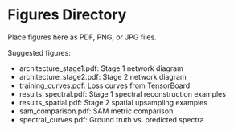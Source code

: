# Figures Directory

Place figures here as PDF, PNG, or JPG files.

Suggested figures:
- architecture_stage1.pdf: Stage 1 network diagram
- architecture_stage2.pdf: Stage 2 network diagram
- training_curves.pdf: Loss curves from TensorBoard
- results_spectral.pdf: Stage 1 spectral reconstruction examples
- results_spatial.pdf: Stage 2 spatial upsampling examples
- sam_comparison.pdf: SAM metric comparison
- spectral_curves.pdf: Ground truth vs. predicted spectra


